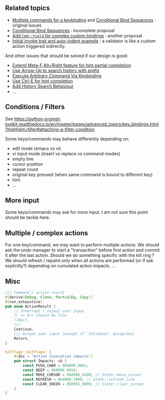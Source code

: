## Related topics

* [Multiple commands for a keybinding](https://github.com/kkawakam/rustyline/issues/306) and
  [Conditional Bind Sequences](https://github.com/kkawakam/rustyline/issues/269) : original issues
* [Conditional Bind Sequences](https://github.com/kkawakam/rustyline/pull/293) : incomplete proposal
* [Add `Cmd::Yield` for complex custom bindings](https://github.com/kkawakam/rustyline/pull/342) : another proposal
* [Initial invoke trait and auto-indent example](https://github.com/kkawakam/rustyline/pull/466) : a validator is like a custom action triggered indirectly.

And other issues that should be solved if our design is good:
* [Extend Meta-F,Alt+Right feature for hint partial completion](https://github.com/kkawakam/rustyline/pull/430)
* [Use Arrow-Up to search history with prefix](https://github.com/kkawakam/rustyline/issues/423)
* [Execute Arbitrary Command Via Keybinding](https://github.com/kkawakam/rustyline/issues/418)
* [Use Ctrl-E for hint completion](https://github.com/kkawakam/rustyline/pull/407)
* [Add History Search Behaviour](https://github.com/kkawakam/rustyline/pull/424)
* ...

## Conditions / Filters
See https://python-prompt-toolkit.readthedocs.io/en/master/pages/advanced_topics/key_bindings.html?highlight=filter#attaching-a-filter-condition

Some keys/commands may behave differently depending on:
 * edit mode (emacs vs vi)
 * vi input mode (insert vs replace vs command modes)
 * empty line
 * cursor position
 * repeat count
 * original key pressed (when same command is bound to different key)
 * hint
 * ...

## More input
Some keys/commands may ask for more input.
I am not sure this point should be tackle here.

## Multiple / complex actions
For one key/command, we may want to perform multiple actions.
We should ask the undo manager to start a "transaction" before first action and commit it after the last action.
Should we do something specific with the kill ring ?
We should refresh / repaint only when all actions are performed (or if ask explicitly?) depending on cumulated action impacts.
...

## Misc

```rust
/// Command / action result
#[derive(Debug, Clone, PartialEq, Copy)]
#[non_exhaustive]
pub enum ActionResult {
    // Interrupt / reject user input
    // => Err should be fine
    //Bail,
    ///
    Continue,
    /// Accept user input (except if `Validator` disagrees)
    Return,
}
```
```rust
bitflags::bitflags! {
    #[doc = "Action invocation impacts"]
    pub struct Impacts: u8 {
        const PUSH_CHAR = 0b0000_0001;
        const BEEP = 0b0000_0010;
        const MOVE_CURSOR = 0b0000_0100; // State::move_cursor
        const REFRESH = 0b0000_1000; // State::refresh_line
        const CLEAR_SREEN = 0b0001_0000; // State::clear_screen
    }
}
```
